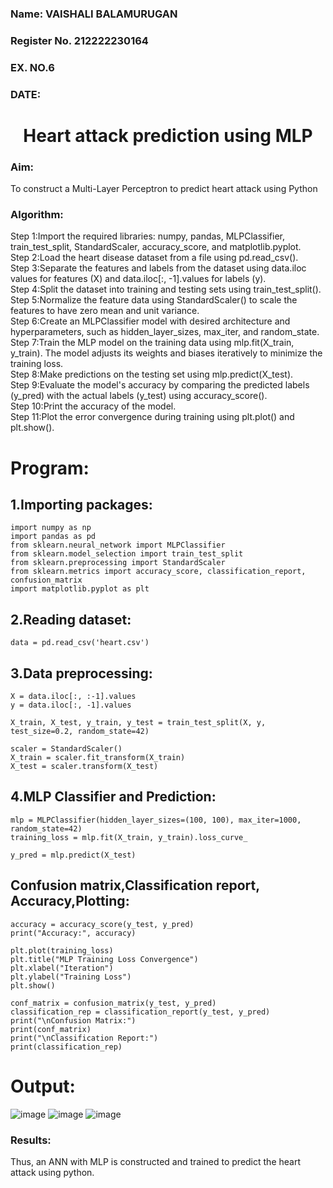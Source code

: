 <H3>Name: VAISHALI BALAMURUGAN</H3>
<H3>Register No. 212222230164</H3>
<H3>EX. NO.6</H3>
<H3>DATE:</H3>

<H1 ALIGN =CENTER>Heart attack prediction using MLP</H1>

<H3>Aim:</H3>  
To construct a  Multi-Layer Perceptron to predict heart attack using Python

<H3>Algorithm:</H3>
Step 1:Import the required libraries: numpy, pandas, MLPClassifier, train_test_split, StandardScaler, accuracy_score, and matplotlib.pyplot.<BR>
Step 2:Load the heart disease dataset from a file using pd.read_csv().<BR>
Step 3:Separate the features and labels from the dataset using data.iloc values for features (X) and data.iloc[:, -1].values for labels (y).<BR>
Step 4:Split the dataset into training and testing sets using train_test_split().<BR>
Step 5:Normalize the feature data using StandardScaler() to scale the features to have zero mean and unit variance.<BR>
Step 6:Create an MLPClassifier model with desired architecture and hyperparameters, such as hidden_layer_sizes, max_iter, and random_state.<BR>
Step 7:Train the MLP model on the training data using mlp.fit(X_train, y_train). The model adjusts its weights and biases iteratively to minimize the training loss.<BR>
Step 8:Make predictions on the testing set using mlp.predict(X_test).<BR>
Step 9:Evaluate the model's accuracy by comparing the predicted labels (y_pred) with the actual labels (y_test) using accuracy_score().<BR>
Step 10:Print the accuracy of the model.<BR>
Step 11:Plot the error convergence during training using plt.plot() and plt.show().<BR>

# Program:
## 1.Importing packages:
```
import numpy as np
import pandas as pd
from sklearn.neural_network import MLPClassifier
from sklearn.model_selection import train_test_split
from sklearn.preprocessing import StandardScaler
from sklearn.metrics import accuracy_score, classification_report, confusion_matrix
import matplotlib.pyplot as plt
```
## 2.Reading dataset:
```
data = pd.read_csv('heart.csv')
```
## 3.Data preprocessing:
```
X = data.iloc[:, :-1].values
y = data.iloc[:, -1].values

X_train, X_test, y_train, y_test = train_test_split(X, y, test_size=0.2, random_state=42)

scaler = StandardScaler()
X_train = scaler.fit_transform(X_train)
X_test = scaler.transform(X_test)
```
## 4.MLP Classifier and Prediction:
```
mlp = MLPClassifier(hidden_layer_sizes=(100, 100), max_iter=1000, random_state=42)
training_loss = mlp.fit(X_train, y_train).loss_curve_

y_pred = mlp.predict(X_test)
```
## Confusion matrix,Classification report, Accuracy,Plotting:
```
accuracy = accuracy_score(y_test, y_pred)
print("Accuracy:", accuracy)

plt.plot(training_loss)
plt.title("MLP Training Loss Convergence")
plt.xlabel("Iteration")
plt.ylabel("Training Loss")
plt.show()

conf_matrix = confusion_matrix(y_test, y_pred)
classification_rep = classification_report(y_test, y_pred)
print("\nConfusion Matrix:")
print(conf_matrix)
print("\nClassification Report:")
print(classification_rep)
```
# Output:
![image](https://github.com/user-attachments/assets/9b0f607e-3569-4f4d-9e0c-d8dd250fe82d)
![image](https://github.com/user-attachments/assets/758caa4e-86e0-4173-b1fa-2e092ef8d0c0)
![image](https://github.com/user-attachments/assets/223c1156-ff90-4c02-9651-d353b0967666)

<H3>Results:</H3>
Thus, an ANN with MLP is constructed and trained to predict the heart attack using python.
